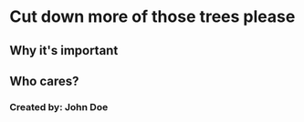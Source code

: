 # Cut down more of those trees please
## Why it's important
## Who cares?
### Created by: John Doe